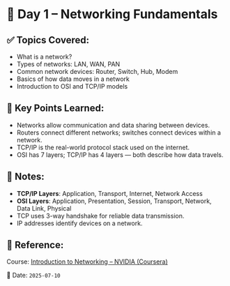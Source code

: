 # 📘 Day 1 – Networking Fundamentals

## ✅ Topics Covered:
- What is a network?
- Types of networks: LAN, WAN, PAN
- Common network devices: Router, Switch, Hub, Modem
- Basics of how data moves in a network
- Introduction to OSI and TCP/IP models

## 🧠 Key Points Learned:
- Networks allow communication and data sharing between devices.
- Routers connect different networks; switches connect devices within a network.
- TCP/IP is the real-world protocol stack used on the internet.
- OSI has 7 layers; TCP/IP has 4 layers — both describe how data travels.

## 📝 Notes:
- **TCP/IP Layers**: Application, Transport, Internet, Network Access
- **OSI Layers**: Application, Presentation, Session, Transport, Network, Data Link, Physical
- TCP uses 3-way handshake for reliable data transmission.
- IP addresses identify devices on a network.

## 🔗 Reference:
Course: [Introduction to Networking – NVIDIA (Coursera)](https://www.coursera.org/learn/introduction-to-networking-nvidia)

📅 Date: `2025-07-10`
